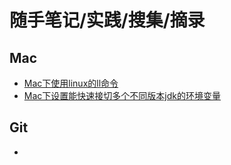 # 随手笔记/实践/搜集/摘录

## Mac

- [Mac下使用linux的ll命令](https://github.com/jadmin/notes/blob/master/docs/mac-use-linux-shell-ll.md)
- [Mac下设置能快速接切多个不同版本jdk的环境变量](https://github.com/jadmin/notes/blob/master/docs/mac-use-linux-shell-ll.md)

## Git

- [](https://github.com/jadmin/notes/blob/master/docs/mac-use-linux-shell-ll.md)
